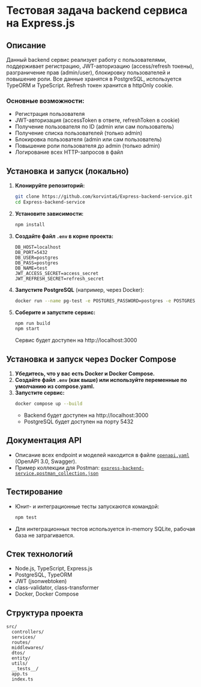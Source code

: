 # Тестовая задача backend сервиса на Express.js

## Описание

Данный backend сервис реализует работу с пользователями, поддерживает регистрацию, JWT-авторизацию (access/refresh токены), разграничение прав (admin/user), блокировку пользователей и повышение роли. Все данные хранятся в PostgreSQL, используется TypeORM и TypeScript. Refresh токен хранится в httpOnly cookie.

### Основные возможности:
- Регистрация пользователя
- JWT-авторизация (accessToken в ответе, refreshToken в cookie)
- Получение пользователя по ID (admin или сам пользователь)
- Получение списка пользователей (только admin)
- Блокировка пользователя (admin или сам пользователь)
- Повышение роли пользователя до admin (только admin)
- Логирование всех HTTP-запросов в файл

## Установка и запуск (локально)

1. **Клонируйте репозиторий:**
   ```bash
   git clone https://github.com/korvintaG/Express-backend-service.git 
   cd Express-backend-service
   ```
2. **Установите зависимости:**
   ```bash
   npm install
   ```
3. **Создайте файл `.env` в корне проекта:**
   ```env
   DB_HOST=localhost
   DB_PORT=5432
   DB_USER=postgres
   DB_PASS=postgres
   DB_NAME=test
   JWT_ACCESS_SECRET=access_secret
   JWT_REFRESH_SECRET=refresh_secret
   ```
4. **Запустите PostgreSQL** (например, через Docker):
   ```bash
   docker run --name pg-test -e POSTGRES_PASSWORD=postgres -e POSTGRES_DB=test -p 5432:5432 -d postgres:15-alpine
   ```
5. **Соберите и запустите сервис:**
   ```bash
   npm run build
   npm start
   ```
   Сервис будет доступен на http://localhost:3000

## Установка и запуск через Docker Compose

1. **Убедитесь, что у вас есть Docker и Docker Compose.**
2. **Создайте файл `.env` (как выше) или используйте переменные по умолчанию из compose.yaml.**
3. **Запустите сервис:**
   ```bash
   docker compose up --build
   ```
   - Backend будет доступен на http://localhost:3000
   - PostgreSQL будет доступен на порту 5432

## Документация API

- Описание всех endpoint и моделей находится в файле [`openapi.yaml`](./openapi.yaml) (OpenAPI 3.0, Swagger).
- Пример коллекции для Postman: [`express-backend-service.postman_collection.json`](./express-backend-service.postman_collection.json)

## Тестирование

- Юнит- и интеграционные тесты запускаются командой:
  ```bash
  npm test
  ```
- Для интеграционных тестов используется in-memory SQLite, рабочая база не затрагивается.

## Стек технологий
- Node.js, TypeScript, Express.js
- PostgreSQL, TypeORM
- JWT (jsonwebtoken)
- class-validator, class-transformer
- Docker, Docker Compose

## Структура проекта

```
src/
  controllers/
  services/
  routes/
  middlewares/
  dtos/
  entity/
  utils/
  __tests__/
  app.ts
  index.ts
```
